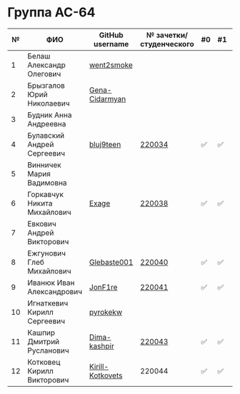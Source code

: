 
# Группа АС-64

|№|ФИО|GitHub username|№ зачетки/студенческого|#0|#1|#2|#3|#4|#5|#6|#7|
|---|---|---|---|---|---|---|---|---|---|---|---|
|1|Белаш Александр Олегович|[went2smoke](https://github.com/went2smoke) | | | | | |  | | |
|2|Брызгалов Юрий Николаевич|[Gena-Cidarmyan](https://github.com/Gena-Cidarmyan) | | | |  | | | | |
|3|Будник Анна Андреевна| | | | | | | |  |
|4|Булавский Андрей Сергеевич|[bluj9teen](https://github.com/bluj9teen)| [220034](./trunk/AS-64220034/)| :white_check_mark:|:white_check_mark: | | | | | | |
|5|Винничек Мария Вадимовна| | | | | | | | |
|6|Горкавчук Никита Михайлович|[Exage](https://github.com/Exage) | [220038](./trunk/AS-220038/) | :white_check_mark: | :white_check_mark: | :white_check_mark: |:white_check_mark:| | | | |
|7|Евкович Андрей Викторович| | | | |  | | | |
|8|Ежгунович Глеб Михайлович|[Glebaste001](https://github.com/Glebaster001) |[220040](./trunk/AS-64220040/) |:white_check_mark: |:white_check_mark: | | |  | | |
|9|Иванюк Иван Александрович|[JonF1re](https://github.com/JonF1re) |[220041](./trunk/AS_220041/) |:white_check_mark: |:white_check_mark: | | | | | | |
|10|Игнаткевич Кирилл Сергеевич|[pyrokekw](https://github.com/pyrokekw) | | | | | | |  |
|11|Кашпир Дмитрий Русланович| [Dima-kashpir](https://github.com/Dima-kashpir)|[220043](./trunk/AS-64220043/) |:white_check_mark: |:white_check_mark: |:white_check_mark: | |  | | |
|12|Котковец Кирилл Викторович|[Kirill-Kotkovets](https://github.com/Kirill-Kotkovets) | 220044|:white_check_mark: |:white_check_mark: |:white_check_mark: |:white_check_mark:| | | |

